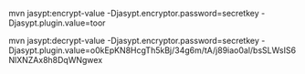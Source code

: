 mvn jasypt:encrypt-value -Djasypt.encryptor.password=secretkey -Djasypt.plugin.value=toor

mvn jasypt:decrypt-value -Djasypt.encryptor.password=secretkey -Djasypt.plugin.value=o0kEpKN8HcgTh5kBj/34g6m/tA/j89iao0al/bsSLWsIS6NlXNZAx8h8DqWNgwex

